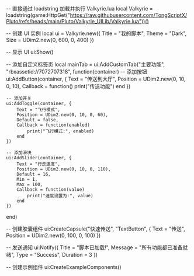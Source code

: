 -- 直接通过 loadstring 加载并执行 Valkyrie.lua
local Valkyrie = loadstring(game:HttpGet("https://raw.githubusercontent.com/TongScriptX/Pluto/refs/heads/main/Pluto/Valkyrie_UILib/Valkyrie.lua"))()

-- 创建 UI 实例
local ui = Valkyrie.new({
    Title = "我的脚本",
    Theme = "Dark",
    Size = UDim2.new(0, 600, 0, 400)
})

-- 显示 UI
ui:Show()

-- 添加自定义标签页
local mainTab = ui:AddCustomTab("主要功能", "rbxassetid://7072707318", function(container)
    -- 添加按钮
    ui:AddButton(container, {
        Text = "传送到大厅",
        Position = UDim2.new(0, 10, 0, 10),
        Callback = function()
            print("传送功能")
        end
    })
    
    -- 添加开关
    ui:AddToggle(container, {
        Text = "飞行模式",
        Position = UDim2.new(0, 10, 0, 60),
        Default = false,
        Callback = function(enabled)
            print("飞行模式:", enabled)
        end
    })
    
    -- 添加滑块
    ui:AddSlider(container, {
        Text = "行走速度",
        Position = UDim2.new(0, 10, 0, 110),
        Default = 16,
        Min = 1,
        Max = 100,
        Callback = function(value)
            print("速度设置为:", value)
        end
    })
end)

-- 创建胶囊组件
ui:CreateCapsule("快速传送", "TextButton", {
    Text = "传送",
    Position = UDim2.new(0, 100, 0, 100)
})

-- 发送通知
ui:Notify({
    Title = "脚本已加载!",
    Message = "所有功能都已准备就绪",
    Type = "Success",
    Duration = 3
})

-- 创建示例组件
ui:CreateExampleComponents()